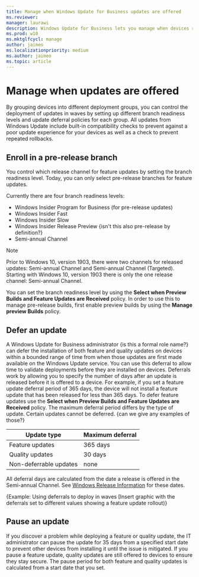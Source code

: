 ```yaml
---
title: Manage when Windows Update for Business updates are offered
ms.reviewer: 
manager: laurawi
description: Windows Update for Business lets you manage when devices received updates from Windows Update.
ms.prod: w10
ms.mktglfcycl: manage
author: jaimeo
ms.localizationpriority: medium
ms.author: jaimeo
ms.topic: article
---
```


# Manage when updates are offered

By grouping devices into different deployment groups, you can control the deployment of updates in waves by setting up different branch readiness levels and update deferral policies for each group. All updates from Windows Update include built-in compatibility checks to prevent against a poor update experience for your devices as well as a check to prevent repeated rollbacks.

## Enroll in a pre-release branch

You control which release channel for feature updates by setting the branch readiness level. Today, you can only select pre-release branches for feature updates.

Currently there are four branch readiness levels:

- Windows Insider Program for Business (for pre-release updates) 
- Windows Insider Fast
- Windows Insider Slow
- Windows Insider Release Preview {isn't this also pre-release by definition?}
- Semi-annual Channel


> [!NOTE]
> Prior to Windows 10, version 1903, there were two channels for released updates: Semi-annual Channel and Semi-annual Channel (Targeted). Starting with Windows 10, version 1903 there is only the one release channel: Semi-annual Channel.

You can set the branch readiness level by using the **Select when Preview Builds and Feature Updates are Received** policy. In order to use this to manage pre-release builds, first enable preview builds by using the **Manage preview Builds** policy.

## Defer an update

A Windows Update for Business administrator {is this a formal role name?} can defer the installation of both feature and quality updates on devices within a bounded range of time from when those updates are first made available on the Windows Update service. You can use this deferral to allow time to validate deployments before they are installed on devices. Deferrals work by allowing you to specify the number of days after an update is released before it is offered to a device. For example, if you set a feature update deferral period of 365 days, the device will not install a feature update that has been released for less than 365 days. To defer feature updates use the **Select when Preview Builds and Feature Updates are Received** policy. The maximum deferral period differs by the type of update. Certain updates cannot be deferred. {can we give any examples of those?}


|Update type  |Maximum deferral  |
|---------|---------|
|Feature updates     |  365 days       |
|Quality updates     |  30 days       |
|Non-deferrable updates     |  none       |

All deferral days are calculated from the date a release is offered in the Semi-annual Channel. See [Windows Release Information](https://docs.microsoft.com/windows/release-information/) for these dates.
 
{Example: Using deferrals to deploy in waves
      [Insert graphic with the deferrals set to different values showing a feature update rollout)}

## Pause an update

If you discover a problem while deploying a feature or quality update, the IT administrator can pause the update for 35 days from a specified start date to prevent other devices from installing it until the issue is mitigated.
If you pause a feature update, quality updates are still offered to devices to ensure they stay secure. The pause period for both feature and quality updates is calculated from a start date that you set.


